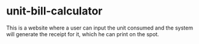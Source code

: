 # unit-bill-calculator
This is a website where a user can input the unit consumed and the system will generate the receipt for it, which he can print on the spot.

